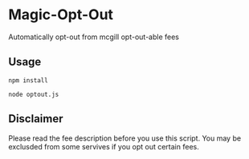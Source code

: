 # Magic-Opt-Out
Automatically opt-out from mcgill opt-out-able fees
## Usage
`npm install`

`node optout.js`
## Disclaimer
Please read the fee description before you use this script. You may be exclusded from some servives if you opt out certain fees.
